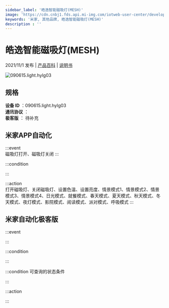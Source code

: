 ```yaml
---
sidebar_label: '皓逸智能磁吸灯(MESH)'
image: 'https://cdn.cnbj1.fds.api.mi-img.com/iotweb-user-center/developer_1679047958754eukZCujh.png?GalaxyAccessKeyId=AKVGLQWBOVIRQ3XLEW&Expires=9223372036854775807&Signature=ubOHaTA2liQgNlAeX4i1WfB137Q='
keywords: '米家, 其他品牌, 皓逸智能磁吸灯(MESH)'
description : ''
---
```

# 皓逸智能磁吸灯(MESH)

2021/11/1 发布 | [产品百科](https://home.mi.com/webapp/content/baike/product/index.html?model=090615.light.hylg03/) | [说明书](https://home.mi.com/views/introduction.html?model=090615.light.hylg03&region=cn)

![090615.light.hylg03](https://cdn.cnbj1.fds.api.mi-img.com/iotweb-user-center/developer_1679047958754eukZCujh.png?GalaxyAccessKeyId=AKVGLQWBOVIRQ3XLEW&Expires=9223372036854775807&Signature=ubOHaTA2liQgNlAeX4i1WfB137Q=)

## 规格  
> 
**设备 ID** ：090615.light.hylg03  
**通讯协议** ：  
**极客版**  ： 待补充 


## 米家APP自动化  

:::event  
磁吸灯打开、磁吸灯关闭
:::

:::condition  

:::

:::action   
打开磁吸灯、关闭磁吸灯、设置色温、设置亮度、情景模式1、情景模式2、情景模式3、情景模式4、日光模式、就餐模式、春天模式、夏天模式、秋天模式、冬天模式、夜灯模式、影院模式、阅读模式、派对模式、呼吸模式
:::

## 米家自动化极客版  

:::event  

:::

:::condition  

:::

:::condition 可查询的状态条件  

:::

:::action  

:::

        
